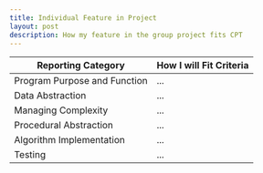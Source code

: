 ```yaml
---
title: Individual Feature in Project
layout: post 
description: How my feature in the group project fits CPT
---
```



| Reporting Category | How I will Fit Criteria |
|-|-|
| Program Purpose and Function | ... | 
| Data Abstraction | ... |
| Managing Complexity | ... |
| Procedural Abstraction | ... |
| Algorithm Implementation | ... |
| Testing | ... | 